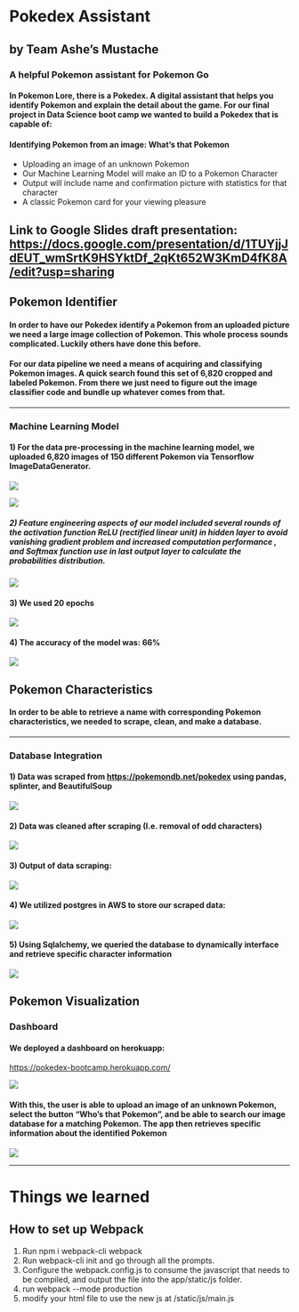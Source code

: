 # Pokedex Assistant 
## by Team Ashe’s Mustache
### A helpful Pokemon assistant for Pokemon Go

#### In Pokemon Lore, there is a Pokedex.  A digital assistant that helps you identify Pokemon and explain the detail about the game.  For our final project in Data Science boot camp we wanted to build a Pokedex that is capable of:

#### Identifying Pokemon from an image: What’s that Pokemon
- Uploading an image of an unknown Pokemon
- Our Machine Learning Model will make an ID to a Pokemon Character
- Output will include name and confirmation picture with statistics for that character
-	A classic Pokemon card for your viewing pleasure
## Link to Google Slides draft presentation: https://docs.google.com/presentation/d/1TUYjjJdEUT_wmSrtK9HSYktDf_2qKt652W3KmD4fK8A/edit?usp=sharing




## Pokemon Identifier
#### In order to have our Pokedex identify a Pokemon from an uploaded picture we need a large image collection of Pokemon.  This whole process sounds complicated. Luckily others have done this before.  

#### For our data pipeline we need a means of acquiring and classifying Pokemon images.  A quick search found this set of 6,820 cropped and labeled Pokemon. From there we just need to figure out the image classifier code and bundle up whatever comes from that.
---------------------------------------------------------------
### Machine Learning Model 

#### 1) For the data pre-processing in the machine learning model, we uploaded 6,820 images of 150 different Pokemon via Tensorflow ImageDataGenerator.

![](https://github.com/cosmicdreams/final_project_group1/blob/main/app/Resources/JN7.png)

![](https://github.com/cosmicdreams/final_project_group1/blob/main/app/Resources/JN8.png)


##### 2) Feature engineering aspects of our model included several rounds of the activation function ReLU (rectified linear unit) in hidden layer to avoid vanishing gradient problem and increased computation performance , and Softmax function use in last output layer to calculate the probabilities distribution. 

![](https://github.com/cosmicdreams/final_project_group1/blob/main/app/Resources/JN9.png)

#### 3) We used 20 epochs

![](https://github.com/cosmicdreams/final_project_group1/blob/main/app/Resources/JN10.png)

#### 4) The accuracy of the model was: 66%

![](https://github.com/cosmicdreams/final_project_group1/blob/main/app/Resources/JN11.png)



## Pokemon Characteristics
#### In order to be able to retrieve a name with corresponding Pokemon characteristics, we needed to scrape, clean, and make a database.

---------------------------------------------------------------
### Database Integration
#### 1) Data was scraped from https://pokemondb.net/pokedex using pandas, splinter, and BeautifulSoup

![](https://github.com/cosmicdreams/final_project_group1/blob/main/app/Resources/JN1.png)

#### 2) Data was cleaned after scraping (I.e. removal of odd characters)

![](https://github.com/cosmicdreams/final_project_group1/blob/main/app/Resources/JN5.png)

#### 3) Output of data scraping:

![](https://github.com/cosmicdreams/final_project_group1/blob/main/app/Resources/JN2.png)

#### 4) We utilized postgres in AWS to store our scraped data:

![](https://github.com/cosmicdreams/final_project_group1/blob/main/app/Resources/JN3.png)

#### 5) Using Sqlalchemy, we queried the database to dynamically interface and retrieve specific character information

![](https://github.com/cosmicdreams/final_project_group1/blob/main/app/Resources/JN4.png)



## Pokemon Visualization

### Dashboard 

#### We deployed a dashboard on herokuapp: 
https://pokedex-bootcamp.herokuapp.com/

![](https://github.com/cosmicdreams/final_project_group1/blob/main/app/Resources/JN5.png)

#### With this, the user is able to upload an image of an unknown Pokemon, select the button “Who’s that Pokemon”, and be able to search our image database for a matching Pokemon. The app then retrieves specific information about the identified Pokemon

![](https://github.com/cosmicdreams/final_project_group1/blob/main/app/Resources/JN6.png)

---------------------------------------------------------

# Things we learned

## How to set up Webpack
1. Run npm i webpack-cli webpack
2. Run webpack-cli init and go through all the prompts. 
3. Configure the webpack.config.js to consume the javascript that needs to be compiled, and output the file into the app/static/js folder.
4. run webpack --mode production
5. modify your html file to use the new js at /static/js/main.js
